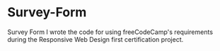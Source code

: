 # Survey-Form
Survey Form I wrote the code for using freeCodeCamp's requirements during the Responsive Web Design first certification project.
